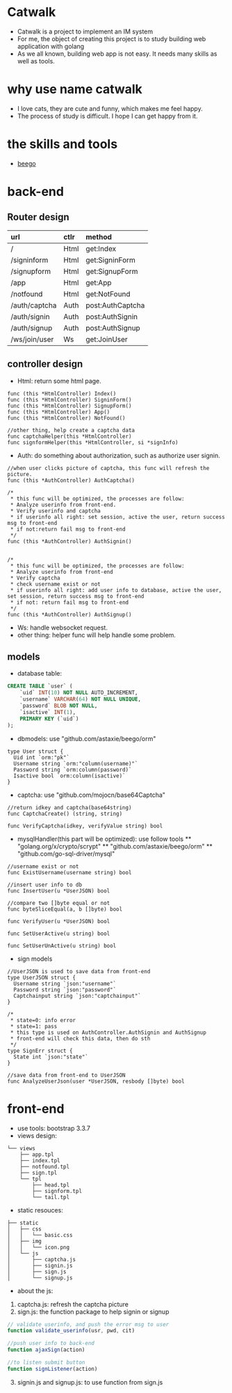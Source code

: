 # Catwalk
* Catwalk is a project to implement an IM system
* For me, the object of creating this project is to study building web application with golang
* As we all known, building web app is not easy. It needs many skills as well as tools.

# why use name catwalk
* I love cats, they are cute and funny, which makes me feel happy.
* The process of study is difficult. I hope I can get happy from it.

# the skills and tools
* [beego](https://github.com/astaxie/beego)

# back-end

## Router design
| url | ctlr | method |
| :-- | :--- | :----- |
| / | Html | get:Index |
| /signinform | Html | get:SigninForm |
| /signupform | Html | get:SignupForm |
| /app | Html | get:App |
| /notfound | Html | get:NotFound |
| /auth/captcha | Auth | post:AuthCaptcha |
| /auth/signin | Auth | post:AuthSignin |
| /auth/signup | Auth | post:AuthSignup |
| /ws/join/user | Ws | get:JoinUser |

## controller design
* Html: return some html page.
```golang
func (this *HtmlController) Index()
func (this *HtmlController) SigninForm()
func (this *HtmlController) SignupForm()
func (this *HtmlController) App()
func (this *HtmlController) NotFound()

//other thing, help create a captcha data
func captchaHelper(this *HtmlController)
func signformHelper(this *HtmlController, si *signInfo)
```
* Auth: do something about authorization, such as authorize user signin.
```golang
//when user clicks picture of captcha, this func will refresh the picture.
func (this *AuthController) AuthCaptcha()

/*
 * this func will be optimized, the processes are follow:
 * Analyze userinfo from front-end.
 * Verify userinfo and captcha
 * if userinfo all right: set session, active the user, return success msg to front-end
 * if not:return fail msg to front-end
 */
func (this *AuthController) AuthSignin()


/*
 * this func will be optimized, the processes are follow:
 * Analyze userinfo from front-end
 * Verify captcha
 * check username exist or not
 * if userinfo all right: add user info to database, active the user, set session, return success msg to front-end
 * if not: return fail msg to front-end
 */
func (this *AuthController) AuthSignup()
```
* Ws: handle websocket request.
* other thing: helper func will help handle some problem.

## models
* database table:
```sql
CREATE TABLE `user` (
	`uid` INT(10) NOT NULL AUTO_INCREMENT,
	`username` VARCHAR(64) NOT NULL UNIQUE,
	`password` BLOB NOT NULL,
	`isactive` INT(1),
	PRIMARY KEY (`uid`)
);
```
* dbmodels: use "github.com/astaxie/beego/orm"
```golang
type User struct {
  Uid int `orm:"pk"`
  Username string `orm:"column(username)"`
  Password string `orm:column(password)`
  Isactive bool `orm:column(isactive)`
}
```
* captcha: use "github.com/mojocn/base64Captcha"
```golang
//return idkey and captcha(base64string)
func CaptchaCreate() (string, string)

func VerifyCaptcha(idkey, verifyValue string) bool
```
* mysqlHandler(this part will be optimized): use follow tools
  ** "golang.org/x/crypto/scrypt"
  ** "github.com/astaxie/beego/orm"
  ** "github.com/go-sql-driver/mysql"
```golang
//username exist or not
func ExistUsername(username string) bool

//insert user info to db
func InsertUser(u *UserJSON) bool

//compare two []byte equal or not
func byteSliceEqual(a, b []byte) bool

func VerifyUser(u *UserJSON) bool

func SetUserActive(u string) bool

func SetUserUnActive(u string) bool
```
* sign models
```golang
//UserJSON is used to save data from front-end
type UserJSON struct {
  Username string `json:"username"`
  Password string `json:"password"`
  Captchainput string `json:"captchainput"`
}

/*
 * state=0: info error
 * state=1: pass
 * this type is used on AuthController.AuthSignin and AuthSignup
 * front-end will check this data, then do sth
 */
type SignErr struct {
  State int `json:"state"`
}

//save data from front-end to UserJSON
func AnalyzeUserJson(user *UserJSON, resbody []byte) bool
```

# front-end
* use tools:  bootstrap 3.3.7
* views design:
```
└── views
    ├── app.tpl
    ├── index.tpl
    ├── notfound.tpl
    ├── sign.tpl
    └── tpl
        ├── head.tpl
        ├── signform.tpl
        └── tail.tpl
```

* static resouces:
```
├── static
│   ├── css
│   │   └── basic.css
│   ├── img
│   │   └── icon.png
│   └── js
│       ├── captcha.js
│       ├── signin.js
│       ├── sign.js
│       └── signup.js
```
* about the js:
1. captcha.js: refresh the captcha picture
2. sign.js: the function package to help signin or signup
```javascript
// validate userinfo, and push the error msg to user
function validate_userinfo(usr, pwd, cit)

//push user info to back-end
function ajaxSign(action)

//to listen submit button
function signListener(action)
```
3. signin.js and signup.js: to use function from sign.js


